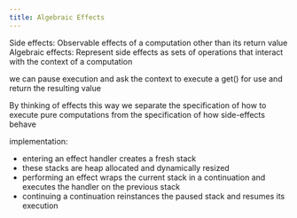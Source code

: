 ```yaml
---
title: Algebraic Effects
---
```


Side effects: Observable effects of a computation other than its return value
Algebraic effects: Represent side effects as sets of operations that interact with the context of a computation

we can pause execution and ask the context to execute a get() for use and return the resulting value

By thinking of effects this way we separate the specification of how to execute pure computations from the specification of how side-effects behave 


implementation:
- entering an effect handler creates a fresh stack
- these stacks are heap allocated and dynamically resized 
- performing an effect wraps the current stack in a continuation and executes the handler on the previous stack 
- continuing a continuation reinstances the paused stack and resumes its execution